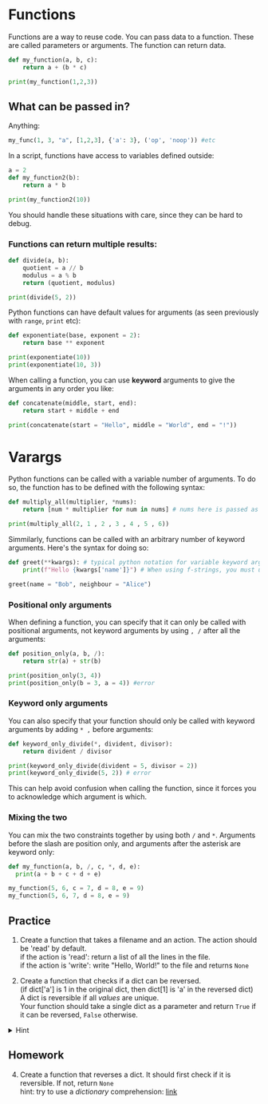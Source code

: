# Functions

Functions are a way to reuse code.
You can pass data to a function. These are called parameters or arguments.
The function can return data.

```python
def my_function(a, b, c):
    return a + (b * c)

print(my_function(1,2,3))
```

## What can be passed in?
Anything:
```python
my_func(1, 3, "a", [1,2,3], {'a': 3}, ('op', 'noop')) #etc
```

In a script, functions have access to variables defined outside:
```python
a = 2
def my_function2(b):
    return a * b

print(my_function2(10))
```
You should handle these situations with care, since they can be hard to debug.

### Functions can return multiple results:
```python
def divide(a, b):
    quotient = a // b
    modulus = a % b
    return (quotient, modulus)

print(divide(5, 2))
```

Python functions can have default values for arguments (as seen previously with `range`, `print` etc):
```python
def exponentiate(base, exponent = 2):
    return base ** exponent

print(exponentiate(10))
print(exponentiate(10, 3))
```

When calling a function, you can use **keyword** arguments to give the arguments in any order you like:
```python
def concatenate(middle, start, end):
    return start + middle + end

print(concatenate(start = "Hello", middle = "World", end = "!"))
```
# Varargs
Python functions can be called with a variable number of arguments. To do so, the function has to be defined with the following syntax:
```python
def multiply_all(multiplier, *nums):
    return [num * multiplier for num in nums] # nums here is passed as a list.

print(multiply_all(2, 1 , 2 , 3 , 4 , 5 , 6))
```

Simmilarly, functions can be called with an arbitrary number of keyword arguments. Here's the syntax for doing so:
```python
def greet(**kwargs): # typical python notation for variable keyword arguments
    print(f"Hello {kwargs['name']}") # When using f-strings, you must use different types of quotes inside and outside the {}

greet(name = "Bob", neighbour = "Alice")
```


### Positional only arguments
When defining a function, you can specify that it can only be called with positional arguments, not keyword arguments by using `, /` after all the arguments:
```python
def position_only(a, b, /):
    return str(a) + str(b)

print(position_only(3, 4))
print(position_only(b = 3, a = 4)) #error
```

### Keyword only arguments
You can also specify that your function should only be called with keyword arguments by adding `* ,` before arguments:
```python
def keyword_only_divide(*, divident, divisor):
    return divident / divisor

print(keyword_only_divide(divident = 5, divisor = 2))
print(keyword_only_divide(5, 2)) # error
```
This can help avoid confusion when calling the function, since it forces you to acknowledge which argument is which.

### Mixing the two
You can mix the two constraints together by using both `/` and `*`. Arguments before the slash are position only, and arguments after the asterisk are keyword only:
```python
def my_function(a, b, /, c, *, d, e):
  print(a + b + c + d + e)

my_function(5, 6, c = 7, d = 8, e = 9)
my_function(5, 6, 7, d = 8, e = 9)
```

## Practice
1. Create a function that takes a filename and an action. The action should be 'read' by default.  
if the action is 'read': return a list of all the lines in the file.  
if the action is 'write': write "Hello, World!" to the file and returns `None`

3. Create a function that checks if a dict can be reversed.  
(if dict['a'] is 1 in the original dict, then dict[1] is 'a' in the reversed dict)  
A dict is reversible if all *values* are unique.  
Your function should take a single dict as a parameter and return `True` if it can be reversed, `False` otherwise.  
<Details>
<Summary>
Hint
</Summary>
given the list a = ['1', '2', '3']; set(a) is {'1', '2', '3'}<br>
given the list b = ['1', '1', '2']; set(b) is {'1', '2'}<br>
comparing len(a) to len(set(a)) should tell you if all elements in a are unique
</Details>

## Homework
4. Create a function that reverses a dict.
It should first check if it is reversible. If not, return `None`  
hint: try to use a *dictionary* comprehension: [link](https://www.geeksforgeeks.org/python-dictionary-comprehension/)